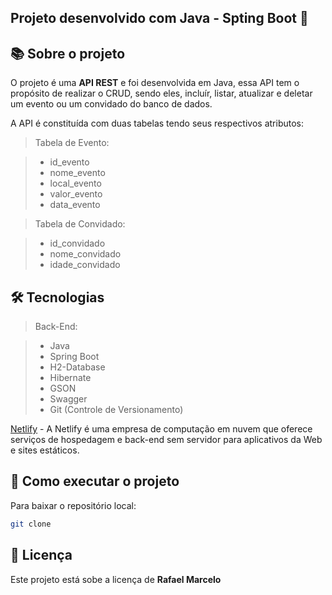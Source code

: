 ## Projeto desenvolvido com Java - Spting Boot 🚀

## 📚 Sobre o projeto

<p>
O projeto é uma <strong>API REST</strong> e foi desenvolvida em Java, essa API tem o propósito de realizar o CRUD, sendo eles, incluír, listar, atualizar e deletar um evento ou um convidado do banco de dados.

A API é constituída com duas tabelas tendo seus respectivos atributos:
</p>

> Tabela de Evento:

> - id_evento
> - nome_evento
> - local_evento
> - valor_evento
> - data_evento

> Tabela de Convidado:

> - id_convidado 
> - nome_convidado
> - idade_convidado

## 🛠 Tecnologias

> Back-End:

> - Java 
> - Spring Boot
> - H2-Database
> - Hibernate
> - GSON
> - Swagger
> - Git (Controle de Versionamento)

[Netlify](https://www.netlify.com/) - A Netlify é uma empresa de computação em nuvem que oferece serviços de hospedagem e back-end sem servidor para aplicativos da Web e sites estáticos.

## 🚀 Como executar o projeto

Para baixar o repositório local: 

```bash
git clone
```

## 📝 Licença

Este projeto está sobe a licença de <strong>Rafael Marcelo<strong>
